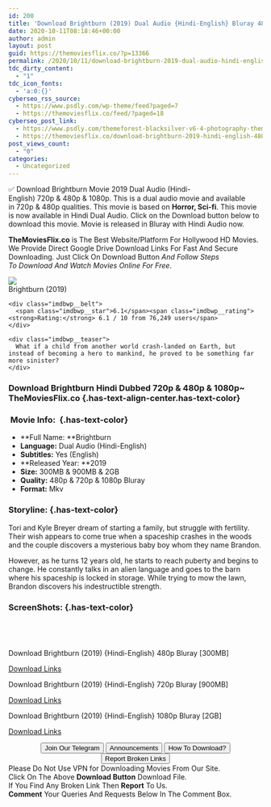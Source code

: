 ```yaml
---
id: 200
title: 'Download Brightburn (2019) Dual Audio {Hindi-English} Bluray 480p [300MB] || 720p [900MB] || 1080p [2GB]'
date: 2020-10-11T08:18:46+00:00
author: admin
layout: post
guid: https://themoviesflix.co/?p=13366
permalink: /2020/10/11/download-brightburn-2019-dual-audio-hindi-english-bluray-480p-300mb-720p-900mb-1080p-2gb/
tdc_dirty_content:
  - "1"
tdc_icon_fonts:
  - 'a:0:{}'
cyberseo_rss_source:
  - https://www.psdly.com/wp-theme/feed?paged=7
  - https://themoviesflix.co/feed/?paged=18
cyberseo_post_link:
  - https://www.psdly.com/themeforest-blacksilver-v6-4-photography-theme-for-wordpress-23717875
  - https://themoviesflix.co/download-brightburn-2019-hindi-english-480p-720p-1080p/
post_views_count:
  - "0"
categories:
  - Uncategorized
---
```

✅ Download Brightburn&nbsp;Movie&nbsp;2019 Dual Audio (Hindi-English)&nbsp;720p&nbsp;&&nbsp;480p&nbsp;& 1080p. This is&nbsp;a&nbsp;dual audio&nbsp;movie and available in&nbsp;720p&nbsp;&&nbsp;480p&nbsp;qualities. This movie is based on&nbsp;**Horror, Sci-fi**. This movie is now available in Hindi Dual Audio. Click on the Download button below to download this movie. Movie is released in Bluray with Hindi Audio now.

**TheMoviesFlix.co**&nbsp;is The Best Website/Platform For Hollywood HD Movies. We Provide Direct Google Drive Download Links For Fast And Secure Downloading. Just Click On Download Button&nbsp;_And Follow Steps To&nbsp;Download And Watch Movies Online For Free_.

<div class="imdbwp imdbwp--movie dark">
  <div class="imdbwp__thumb">
    <a class="imdbwp__link" target="_blank" title="Brightburn" href="https://www.imdb.com/title/tt7752126/" rel="nofollow noopener noreferrer"><img class="imdbwp__img" src="https://m.media-amazon.com/images/M/MV5BMjc0YzM2ZjItNzE3OS00NTRhLTkyNTUtMjY5Y2Y5NTU3OWI0XkEyXkFqcGdeQXVyNjU2NTI4MjE@._V1_SX300.jpg" /></a>
  </div>
  
  <div class="imdbwp__content">
    <div class="imdbwp__header">
      <span class="imdbwp__title">Brightburn</span> (2019)
    </div>
    
    <div class="imdbwp__belt">
      <span class="imdbwp__star">6.1</span><span class="imdbwp__rating"><strong>Rating:</strong> 6.1 / 10 from 76,249 users</span>
    </div>
    
    <div class="imdbwp__teaser">
      What if a child from another world crash-landed on Earth, but instead of becoming a hero to mankind, he proved to be something far more sinister?
    </div>
  </div>
</div>

### Download Brightburn Hindi&nbsp;Dubbed 720p & 480p & 1080p~ TheMoviesFlix.co {.has-text-align-center.has-text-color}

### &nbsp;Movie Info:&nbsp; {.has-text-color}

  * **Full Name:&nbsp;**Brightburn
  * **Language:**&nbsp;Dual Audio (Hindi-English)
  * **Subtitles:**&nbsp;Yes (English)
  * **Released Year:&nbsp;**2019
  * **Size:**&nbsp;300MB & 900MB & 2GB
  * **Quality:**&nbsp;480p & 720p & 1080p Bluray
  * **Format:**&nbsp;Mkv

### Storyline: {.has-text-color}

Tori and Kyle Breyer dream of starting a family, but struggle with fertility. Their wish appears to come true when a spaceship crashes in the woods and the couple discovers a mysterious baby boy whom they name Brandon.

However, as he turns 12 years old, he starts to reach puberty and begins to change. He constantly talks in an alien language and goes to the barn where his spaceship is locked in storage. While trying to mow the lawn, Brandon discovers his indestructible strength.

### ScreenShots: {.has-text-color}

<div class="wp-block-image">
  <figure class="aligncenter"><img src="https://i.imgur.com/W2Nk0iq.jpg" alt /></figure>
</div>

<div class="wp-block-image">
  <figure class="aligncenter"><img src="https://i.imgur.com/Cn8fLhZ.jpg" alt /></figure>
</div>

<div class="wp-block-image">
  <figure class="aligncenter"><img src="https://i.imgur.com/lIxXkDN.jpg" alt /></figure>
</div>

<div class="wp-block-image">
  <figure class="aligncenter"><img src="https://i.imgur.com/3cZUcrD.jpg" alt /></figure>
</div>

<p class="has-text-align-center has-text-color has-medium-font-size">
  Download Brightburn (2019) {Hindi-English} 480p Bluray [300MB]
</p>

<span class="mb-center maxbutton-3-center"><span class="maxbutton-3-container mb-container"><a class="maxbutton-3 maxbutton maxbutton-post-button" target="_blank" rel="nofollow noopener noreferrer" href="https://coinquint.com/a13012/"><span class="mb-text">Download Links</span></a></span></span>

<p class="has-text-align-center has-text-color has-medium-font-size">
  Download Brightburn (2019) {Hindi-English} 720p Bluray [900MB]
</p>

<span class="mb-center maxbutton-3-center"><span class="maxbutton-3-container mb-container"><a class="maxbutton-3 maxbutton maxbutton-post-button" target="_blank" rel="nofollow noopener noreferrer" href="https://coinquint.com/a13014/"><span class="mb-text">Download Links</span></a></span></span>

<p class="has-text-align-center has-text-color has-medium-font-size">
  Download Brightburn (2019) {Hindi-English} 1080p Bluray [2GB]
</p>

<span class="mb-center maxbutton-3-center"><span class="maxbutton-3-container mb-container"><a class="maxbutton-3 maxbutton maxbutton-post-button" target="_blank" rel="nofollow noopener noreferrer" href="https://coinquint.com/a13016/"><span class="mb-text">Download Links</span></a></span></span>

<center>
</center>

<center>
  <a href="https://t.me/themoviesflixcom" target="_blank" data-wpel-link="external" rel="nofollow external noopener noreferrer"><button class="button button5">Join Our Telegram</button></a> <a href="https://themoviesflix.co/download-brightburn-2019-hindi-english-480p-720p-1080p/#" target="_blank" data-wpel-link="external" rel="nofollow external noopener noreferrer"><button class="button button5">Announcements</button></a> <a href="https://themoviesflix.com/how-to-download/" target="_blank" data-wpel-link="external" rel="nofollow external noopener noreferrer"><button class="button button5">How To Download?</button></a> <a href="https://themoviesflix.co/download-brightburn-2019-hindi-english-480p-720p-1080p/#" target="_blank" data-wpel-link="external" rel="nofollow external noopener noreferrer"><button class="button button5">Report Broken Links</button></a>
</center>

<div class="alert alert-danger">
  Please Do Not Use VPN for Downloading Movies From Our Site.
</div>

<div class="alert alert-success">
  Click On The Above <strong>Download Button</strong> Download File.
</div>

<div class="alert alert-warning">
  If You Find Any Broken Link Then <strong>Report</strong> To Us.
</div>

<div class="alert alert-info">
  <strong>Comment</strong> Your Queries And Requests Below In The Comment Box.
</div>